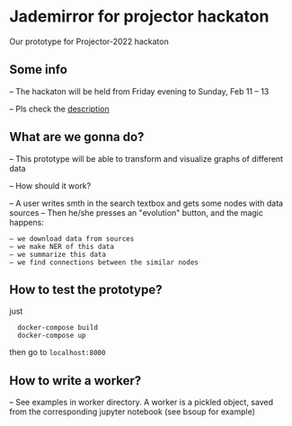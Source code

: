 # Jademirror for projector hackaton

Our prototype for Projector-2022 hackaton

## Some info

– The hackaton will be held from Friday evening to Sunday, Feb 11 – 13

– Pls check the [description](https://projector2022.te-st.ru/)

## What are we gonna do?

– This prototype will be able to transform and visualize graphs of different data

– How should it work?

  – A user writes smth in the search textbox and gets some nodes with data sources
  – Then he/she presses an "evolution" button, and the magic happens:
  
    – we download data from sources
    – we make NER of this data
    – we summarize this data
    – we find connections between the similar nodes

## How to test the prototype?

just 

```
  docker-compose build
  docker-compose up
```

then go to `localhost:8000`

## How to write a worker?

– See examples in worker directory. A worker is a pickled object, saved from the corresponding jupyter notebook (see bsoup for example)



